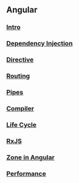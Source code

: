 ## Angular

### [Intro](./Angular/Intro)
### [Dependency Injection](./Angular/di)
### [Directive](./Angular/directive)
### [Routing](./Angular/routing)
### [Pipes](./Angular/pipes)
### [Compiler](./Angular/compiler)
### [Life Cycle](./Angular/lifecycle)
### [RxJS](./Angular/rxjs)
### [Zone in Angular](./Angular/zone)
### [Performance](./Angular/performance)

